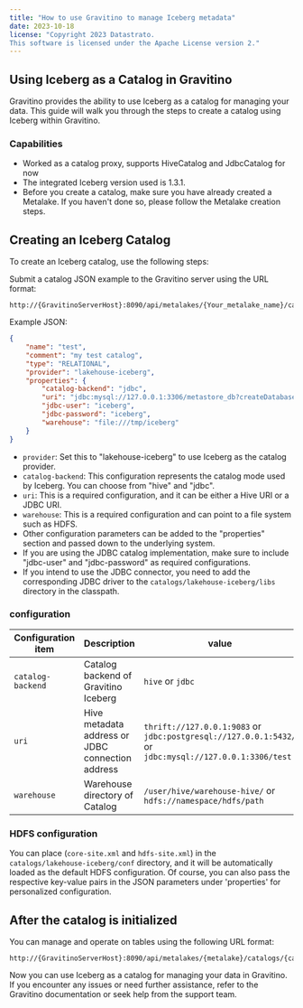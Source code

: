 ```yaml
---
title: "How to use Gravitino to manage Iceberg metadata"
date: 2023-10-18
license: "Copyright 2023 Datastrato.
This software is licensed under the Apache License version 2."
---
```


## Using Iceberg as a Catalog in Gravitino

Gravitino provides the ability to use Iceberg as a catalog for managing your data. This guide will walk you through the steps to create a catalog using Iceberg within Gravitino.

### Capabilities

* Worked as a catalog proxy, supports HiveCatalog and JdbcCatalog for now
* The integrated Iceberg version used is 1.3.1.
* Before you create a catalog, make sure you have already created a Metalake. If you haven't done so, please follow the Metalake creation steps.

## Creating an Iceberg Catalog

To create an Iceberg catalog, use the following steps:

Submit a catalog JSON example to the Gravitino server using the URL format:

```shell
http://{GravitinoServerHost}:8090/api/metalakes/{Your_metalake_name}/catalogs
```

   Example JSON:

   ```json
   {
       "name": "test",
       "comment": "my test catalog",
       "type": "RELATIONAL",
       "provider": "lakehouse-iceberg",
       "properties": {
           "catalog-backend": "jdbc",
           "uri": "jdbc:mysql://127.0.0.1:3306/metastore_db?createDatabaseIfNotExist=true",
           "jdbc-user": "iceberg",
           "jdbc-password": "iceberg",
           "warehouse": "file:///tmp/iceberg"
       }
   }
   ```

* `provider`: Set this to "lakehouse-iceberg" to use Iceberg as the catalog provider.
* `catalog-backend`: This configuration represents the catalog mode used by Iceberg. You can choose from "hive" and "jdbc".
* `uri`: This is a required configuration, and it can be either a Hive URI or a JDBC URI.
* `warehouse`: This is a required configuration and can point to a file system such as HDFS.
* Other configuration parameters can be added to the "properties" section and passed down to the underlying system.
* If you are using the JDBC catalog implementation, make sure to include "jdbc-user" and "jdbc-password" as required configurations.
* If you intend to use the JDBC connector, you need to add the corresponding JDBC driver to the `catalogs/lakehouse-iceberg/libs` directory in the classpath.

### configuration

| Configuration item                | Description                                      | value                                                                                                |
|-----------------------------------|--------------------------------------------------|------------------------------------------------------------------------------------------------------|
| `catalog-backend` | Catalog backend of Gravitino Iceberg             | `hive` or `jdbc`                                                                                     |
| `uri` | Hive metadata address or JDBC connection address | `thrift://127.0.0.1:9083` or `jdbc:postgresql://127.0.0.1:5432/` or `jdbc:mysql://127.0.0.1:3306/test`        |
| `warehouse` | Warehouse directory of Catalog                   | `/user/hive/warehouse-hive/`  or `hdfs://namespace/hdfs/path`                                        |

### HDFS configuration

You can place (`core-site.xml` and `hdfs-site.xml`) in the `catalogs/lakehouse-iceberg/conf` directory, and it will be automatically loaded as the default HDFS configuration. Of course, you can also pass the respective key-value pairs in the JSON parameters under 'properties' for personalized configuration.

## After the catalog is initialized

You can manage and operate on tables using the following URL format:

   ```shell
   http://{GravitinoServerHost}:8090/api/metalakes/{metalake}/catalogs/{catalog}/schemas/{schema}/tables
   ```

Now you can use Iceberg as a catalog for managing your data in Gravitino. If you encounter any issues or need further assistance, refer to the Gravitino documentation or seek help from the support team.
